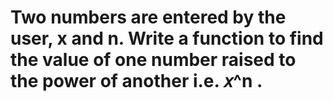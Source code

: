<h1>Two numbers are entered by the user, x and n. Write a function to find the value of one number raised to the power of another i.e. 𝑥^n .</h1>